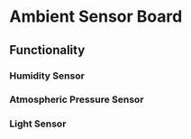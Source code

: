 # Ambient Sensor Board

## Functionality

### Humidity Sensor

### Atmospheric Pressure Sensor

### Light Sensor


